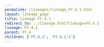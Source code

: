 ```yaml
---
permalink: /lineages/lineage_FY.4.1.html
layout: lineage_page
title: Lineage FY.4.1
redirect_to: ../lineage.html?lineage=FY.4.1
lineage: FY.4.1
parent: FY.4
children: ['FY.4.1', 'FY.4.1.1']
---
```

